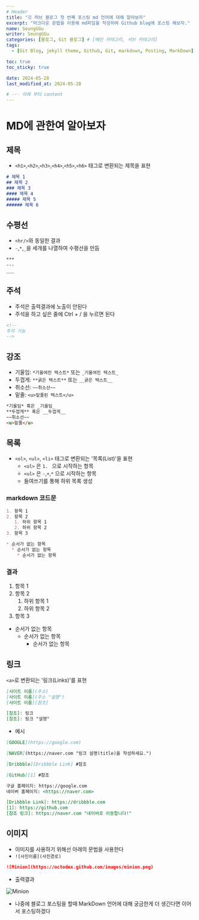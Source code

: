 ```yaml
---
# Header
title: "깃 허브 블로그 첫 번째 포스팅 md 언어에 대해 알아보자"
excerpt: "마크다운 문법을 이용해 md파일을 작성하여 Github blog에 포스팅 해보자."
name: SeungGGu
writer: SeungGGu
categories: [블로그, Git 블로그] # [메인 카테고리, 서브 카테고리]
tags:
  - [Git Blog, jekyll theme, Github, Git, markdown, Posting, MarkDown]

toc: true
toc_sticky: true

date: 2024-05-28
last_modified_at: 2024-05-28

# --- 아래 부터 content
---
```

# MD에 관한여 알아보자

## 제목

- `<h1>`,`<h2>`,`<h3>`,`<h4>`,`<h5>`,`<h6>` 태그로 변환되는 제목을 표현

```markdown
# 제목 1
## 제목 2
### 제목 3
#### 제목 4
##### 제목 5
###### 제목 6
```

## 수평선

- `<hr/>`와 동일한 결과
- `-`,`*`,`_`을 세개를 나열하여 수평선을 만듬

```markdown
***
---
___
```

## 주석

- 주석은 출력결과에 노출이 안된다
- 주석을 하고 싶은 줄에 Ctrl + / 을 누르면 된다

```markdown
<!--
주석 기능
-->
```

## 강조

- 기울임: `*기울여진 텍스트*` 또는 `_기울여진 텍스트_`
- 두껍게: `**굵은 텍스트**` 또는 `__굵은 텍스트__`
- 취소선: `~~취소선~~`
- 밑줄: `<u>밑줄된 텍스트</u>`

````markdown
*기울임* 혹은 _기울임_
**두껍게** 혹은 __두껍게__
~~취소선~~
<u>밑줄</u>
````

## 목록

- `<ol>`, `<ul>`, `<li>` 태그로 변환되는 '목록(List)'을 표현
  - `<ol>` 은 `1. ` 으로 시작하는 항목
  - `<ul>` 은 `-`,`+`,`*` 으로 시작하는 항목
  - 들여쓰기를 통해 하위 목록 생성

### markdown 코드문

```markdown
1. 항목 1
2. 항목 2
   1. 하위 항목 1
   2. 하위 항목 2
3. 항목 3

* 순서가 없는 항목
  * 순서가 없는 항목
    * 순서가 없는 항목
```
### 결과

1. 항목 1
2. 항목 2
   1. 하위 항목 1
   2. 하위 항목 2
3. 항목 3

* 순서가 없는 항목
  * 순서가 없는 항목
    * 순서가 없는 항목

## 링크

`<a>`로 변환되는 '링크(Links)'를 표현
```markdown
[사이트 이름](주소)
[사이트 이름](주소 "설명")
[사이트 이름][참조]

[참조]: 링크
[참조]: 링크 "설명"
```
- 예시

```markdown
[GOOGLE](https://google.com)

[NAVER](https://naver.com "링크 설명(title)을 작성하세요.")

[Dribbble][Dribbble Link] #참조

[GitHub][1] #참조

구글 홈페이지: https://google.com
네이버 홈페이지: <https://naver.com>

[Dribbble Link]: https://dribbble.com
[1]: https://github.com
[참조 링크]: https://naver.com "네이버로 이동합니다!"
```

## 이미지

- 이미지를 사용하기 위해선 아래의 문법을 사용한다
- `![사진이름](사진경로)`

```markdown
![Minion](https://octodex.github.com/images/minion.png)
```

- 출력결과

![Minion](https://octodex.github.com/images/minion.png)

- 나중에 블로그 포스팅을 할때 MarkDown 언어에 대해 궁금한게 더 생긴다면 이어서 포스팅하겠다